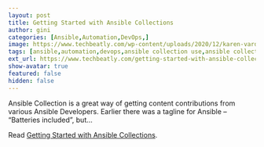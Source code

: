 ```yaml
---
layout: post
title: Getting Started with Ansible Collections
author: gini
categories: [Ansible,Automation,DevOps,]
image: https://www.techbeatly.com/wp-content/uploads/2020/12/karen-vardazaryan-JBrfoV-BZts-unsplash-collections-1024x666.jpg
tags: [ansible,automation,devops,ansible collection use,ansible collections,ansible galaxy,ansible learning,getting started with ansible collections,how to install ansible collection,how to learn ansible,how to use ansible collection,install ansible collection from ansible galaxy,install ansible collection from git,installing ansible collection,]
ext_url: https://www.techbeatly.com/getting-started-with-ansible-collections/
show-avatar: true
featured: false
hidden: false
---
```


Ansible Collection is a great way of getting content contributions from various Ansible Developers. Earlier there was a tagline for Ansible &#8211; “Batteries included”, but&#46;&#46;&#46;

Read [Getting Started with Ansible Collections](https://www.techbeatly.com/getting-started-with-ansible-collections/).